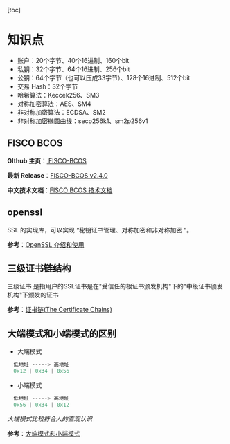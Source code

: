 [toc]

# 知识点

- 账户：20个字节、40个16进制、160个bit
- 私钥：32个字节、64个16进制、256个bit
- 公钥：64个字节（也可以压成33字节）、128个16进制、512个bit
- 交易 Hash：32个字节
- 哈希算法：Keccek256、SM3
- 对称加密算法：AES、SM4
- 非对称加密算法：ECDSA、SM2
- 非对称加密椭圆曲线：secp256k1、sm2p256v1

## FISCO BCOS

**GIthub 主页**：[ FISCO-BCOS](https://github.com/FISCO-BCOS/FISCO-BCOS)

**最新 Release**：[FISCO-BCOS v2.4.0](https://github.com/FISCO-BCOS/FISCO-BCOS/releases/tag/v2.4.0)

**中文技术文档**：[FISCO BCOS 技术文档](https://fisco-bcos-documentation.readthedocs.io/zh_CN/latest/)

## openssl

SSL 的实现库，可以实现 “秘钥证书管理、对称加密和非对称加密 ”。

**参考**：[OpenSSL 介绍和使用](https://www.jianshu.com/p/fb2ae3dc7986)

## 三级证书链结构

三级证书 是指用户的SSL证书是在"受信任的根证书颁发机构"下的"中级证书颁发机构"下颁发的证书

**参考**：[证书链(The Certificate Chains)](https://blog.csdn.net/wangshfa/article/details/9062149?utm_source=blogxgwz4)

## 大端模式和小端模式的区别

- 大端模式

```cpp
  低地址 -----> 高地址
  0x12 | 0x34 | 0x56 
```

- 小端模式

```cpp
  低地址 -----> 高地址
  0x56 | 0x34 | 0x12 
```

*大端模式比较符合人的直观认识*

**参考**：[大端模式和小端模式](https://zhuanlan.zhihu.com/p/97821726)